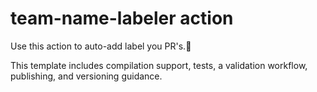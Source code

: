 
# team-name-labeler action

Use this action to auto-add label you PR's.:rocket:

This template includes compilation support, tests, a validation workflow, publishing, and versioning guidance.  
